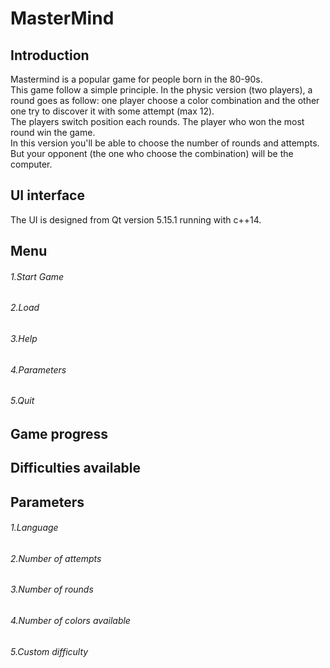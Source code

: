# MasterMind

## Introduction
Mastermind is a popular game for people born in the 80-90s.
<br/>
This game follow a simple principle. In the physic version 
(two players), a round goes as follow: 
one player choose a color 
combination and the other one try to discover it with some 
attempt (max 12). 
<br/>
The players switch position each rounds.
The player who won the most round win the game.
<br/>
In this version you'll be able to choose the number of rounds
and attempts.<br/> But your opponent
 (the one who choose the combination)
 will be the computer.
 
## UI interface
The UI is designed from Qt version 5.15.1 running with c++14.

## Menu
###### 1.Start Game
###### 2.Load
###### 3.Help
###### 4.Parameters
###### 5.Quit

## Game progress

## Difficulties available

## Parameters
###### 1.Language
###### 2.Number of attempts
###### 3.Number of rounds
###### 4.Number of colors available
###### 5.Custom difficulty
